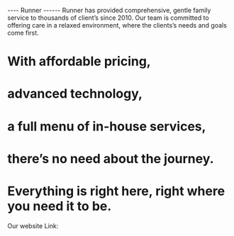 ---- Runner ------
Runner has provided comprehensive, gentle family service to thousands of client’s since 2010. Our team is committed to offering care in a relaxed environment, where the clients’s needs and goals come first.
# With affordable pricing, 
# advanced technology, 
# a full menu of in-house services, 
# there’s no need about the journey. 
# Everything is right here, right where you need it to be.

Our website Link: 